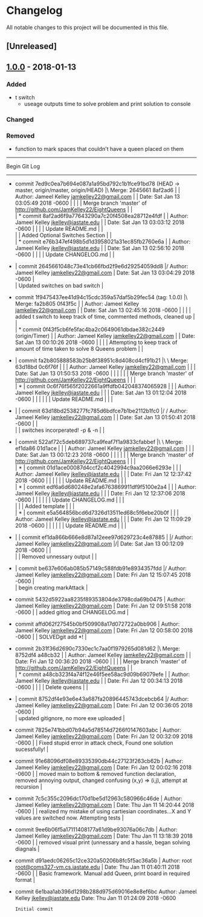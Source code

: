 # Changelog
All notable changes to this project will be documented in this file.

## [Unreleased]

## [1.0.0] - 2018-01-13
### Added
- t switch
  - useage outputs time to solve problem and print solution to console

### Changed


### Removed
- function to mark spaces that couldn't have a queen placed on them

[1.0.0]: https://github.com/JamKelley22/EightQueens/releases/tag/1.0.0

- - - -
Begin Git Log
- - - -

*   commit 7ed9c0ea7b694e087a1a95bd792c1b1fce91bd78 (HEAD -> master, origin/master, origin/HEAD)
|\  Merge: 2645661 8af2ad6
| | Author: Jameel Kelley <jamkelley22@gmail.com>
| | Date:   Sat Jan 13 03:05:49 2018 -0600
| | 
| |     Merge branch 'master' of http://github.com/JamKelley22/EightQueens
| |   
| * commit 8af2ad6f9a77643290a7c20f4508ea28712e4fdf
| | Author: Jameel Kelley <jkelley@iastate.edu>
| | Date:   Sat Jan 13 03:03:12 2018 -0600
| | 
| |     Update README.md
| |     
| |     Added Optional Switches Section
| |   
| * commit e76b347ef498b5d1d3958021a31ec85fb2760e6a
| | Author: Jameel Kelley <jkelley@iastate.edu>
| | Date:   Sat Jan 13 02:56:10 2018 -0600
| | 
| |     Update CHANGELOG.md
| |   
* | commit 2645661048c73e41cb66fbd2f9e6d29254059dd8
|/  Author: Jameel Kelley <jamkelley22@gmail.com>
|   Date:   Sat Jan 13 03:04:29 2018 -0600
|   
|       Updated switches on bad switch
|    
*   commit 1f9475437ee41d94c15cdc359a57daf5b29fec54 (tag: 1.0.0)
|\  Merge: fa2b805 0f43f5c
| | Author: Jameel Kelley <jamkelley22@gmail.com>
| | Date:   Sat Jan 13 02:45:16 2018 -0600
| | 
| |     added t switch to keep track of time, commented methods, cleaned up
| |   
| * commit 0f43f5cb6fe5fac4ba2c0649061dbdae382c2449 (origin/Timer)
| | Author: Jameel Kelley <jamkelley22@gmail.com>
| | Date:   Sat Jan 13 00:10:26 2018 -0600
| | 
| |     Attempting to keep track of amount of time taken to solve 8 Queens problem
| |     
* |   commit fa2b805888583b25b8f38951c8d408cd4cf91b21
|\ \  Merge: 63d18bd 0c6f76f
| | | Author: Jameel Kelley <jamkelley22@gmail.com>
| | | Date:   Sat Jan 13 01:50:53 2018 -0600
| | | 
| | |     Merge branch 'master' of http://github.com/JamKelley22/EightQueens
| | |    
| * | commit 0c6f76f565f2022661a9ffdfb042048374065928
| | | Author: Jameel Kelley <jkelley@iastate.edu>
| | | Date:   Sat Jan 13 01:12:04 2018 -0600
| | | 
| | |     Update README.md
| | |    
* | | commit 63d18bd2538277fc785d6bdfce7b1be2112b1fc0
|/ /  Author: Jameel Kelley <jamkelley22@gmail.com>
| |   Date:   Sat Jan 13 01:50:41 2018 -0600
| |   
| |       switches incorperated! -p & -n
| |     
* |   commit 522af72c5deb689737ca9feaf7f1a9833cfabbef
|\ \  Merge: ef1da86 01d1ace
| | | Author: Jameel Kelley <jamkelley22@gmail.com>
| | | Date:   Sat Jan 13 00:12:23 2018 -0600
| | | 
| | |     Merge branch 'master' of http://github.com/JamKelley22/EightQueens
| | |    
| * | commit 01d1ace00087d4ccf2c4042994c9aa2066e6293e
| | | Author: Jameel Kelley <jkelley@iastate.edu>
| | | Date:   Fri Jan 12 12:37:42 2018 -0600
| | | 
| | |     Update README.md
| | |    
| * | commit edf6a6d680248e2afa6763869911df9f5100e2a4
| | | Author: Jameel Kelley <jkelley@iastate.edu>
| | | Date:   Fri Jan 12 12:37:06 2018 -0600
| | | 
| | |     Update CHANGELOG.md
| | |     
| | |     Added template
| | |    
| * | commit e5a564856bcd6d7326d13511ed68c5f6ebe20b0f
| | | Author: Jameel Kelley <jkelley@iastate.edu>
| | | Date:   Fri Jan 12 11:09:29 2018 -0600
| | | 
| | |     Update README.md
| | |    
* | | commit ef1da866b666e8d87a12eee97d629723c4e87885
| |/  Author: Jameel Kelley <jamkelley22@gmail.com>
|/|   Date:   Sat Jan 13 00:12:09 2018 -0600
| |   
| |       Removed unnessary output
| |   
* | commit be637e606ab085b57149c588fdb91e8934357fdd
|/  Author: Jameel Kelley <jamkelley22@gmail.com>
|   Date:   Fri Jan 12 15:07:45 2018 -0600
|   
|       begin creating markAttack
|  
* commit 5432d5922aa8235f89353804de3798cda69b0475
| Author: Jameel Kelley <jamkelley22@gmail.com>
| Date:   Fri Jan 12 09:51:58 2018 -0600
| 
|     added gitlog and CHANGELOG.md
|  
* commit affd062f27545b0bf509908a17d072722a0bb906
| Author: Jameel Kelley <jamkelley22@gmail.com>
| Date:   Fri Jan 12 00:58:00 2018 -0600
| 
|     SOLVEDgit add *!
|    
*   commit 2b31f36d2690c7330ec1c7aa0f1979265d081d62
|\  Merge: 8752df4 a48cb32
| | Author: Jameel Kelley <jamkelley22@gmail.com>
| | Date:   Fri Jan 12 00:36:20 2018 -0600
| | 
| |     Merge branch 'master' of http://github.com/JamKelley22/EightQueens
| |   
| * commit a48cb323f4a74f12e46f5ee58ac9d09b69079efe
| | Author: Jameel Kelley <jkelley@iastate.edu>
| | Date:   Fri Jan 12 00:34:13 2018 -0600
| | 
| |     Delete queens
| |   
* | commit 8752df4e93e6e43a687fa20896445743dcebcb64
|/  Author: Jameel Kelley <jamkelley22@gmail.com>
|   Date:   Fri Jan 12 00:36:05 2018 -0600
|   
|       updated gitignore, no more exe uploaded
|  
* commit 7825e741bbd07b94a5d78514d7266f0147603abc
| Author: Jameel Kelley <jamkelley22@gmail.com>
| Date:   Fri Jan 12 00:32:09 2018 -0600
| 
|     Fixed stupid error in attack check, Found one solution sucessfully!
|  
* commit 91e68096df08e89335390db44c27123f263cb62b
| Author: Jameel Kelley <jamkelley22@gmail.com>
| Date:   Fri Jan 12 00:02:16 2018 -0600
| 
|     moved main to bottom & removed function declaration, removed annoying output, changed confusing (x,y) => (i,j), attempt at recursion
|  
* commit 7c5c355c2096dc170d1be5d12963c580966c46de
| Author: Jameel Kelley <jamkelley22@gmail.com>
| Date:   Thu Jan 11 14:20:44 2018 -0600
| 
|     realized my mistake of using cartiesian coordinates...X and Y values are switched now. Attempting tests
|  
* commit 9ee6b06f5a17111408177a61d9be93076a06c7db
| Author: Jameel Kelley <jamkelley22@gmail.com>
| Date:   Thu Jan 11 13:18:39 2018 -0600
| 
|     removed visual print (unnessary and a hassle, began solving diagnals
|  
* commit d91aedc06265c12ce320a50206b8fc5f5ac36a5b
| Author: root <root@coms327-vm.cs.iastate.edu>
| Date:   Thu Jan 11 01:40:11 2018 -0600
| 
|     Basic framework. Manual add Queen, print board in required format
|  
* commit 6e1baa1ab396d1298b288d975d69016e8e8ef6bc
  Author: Jameel Kelley <jkelley@iastate.edu>
  Date:   Thu Jan 11 01:24:09 2018 -0600
  
      Initial commit
